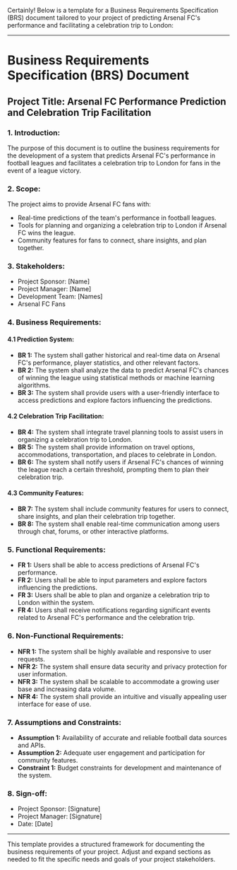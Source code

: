 Certainly! Below is a template for a Business Requirements Specification (BRS) document tailored to your project of predicting Arsenal FC's performance and facilitating a celebration trip to London:

---

# Business Requirements Specification (BRS) Document
## Project Title: Arsenal FC Performance Prediction and Celebration Trip Facilitation

### 1. Introduction:
   The purpose of this document is to outline the business requirements for the development of a system that predicts Arsenal FC's performance in football leagues and facilitates a celebration trip to London for fans in the event of a league victory.

### 2. Scope:
   The project aims to provide Arsenal FC fans with:
   - Real-time predictions of the team's performance in football leagues.
   - Tools for planning and organizing a celebration trip to London if Arsenal FC wins the league.
   - Community features for fans to connect, share insights, and plan together.

### 3. Stakeholders:
   - Project Sponsor: [Name]
   - Project Manager: [Name]
   - Development Team: [Names]
   - Arsenal FC Fans

### 4. Business Requirements:
   #### 4.1 Prediction System:
   - **BR 1:** The system shall gather historical and real-time data on Arsenal FC's performance, player statistics, and other relevant factors.
   - **BR 2:** The system shall analyze the data to predict Arsenal FC's chances of winning the league using statistical methods or machine learning algorithms.
   - **BR 3:** The system shall provide users with a user-friendly interface to access predictions and explore factors influencing the predictions.

   #### 4.2 Celebration Trip Facilitation:
   - **BR 4:** The system shall integrate travel planning tools to assist users in organizing a celebration trip to London.
   - **BR 5:** The system shall provide information on travel options, accommodations, transportation, and places to celebrate in London.
   - **BR 6:** The system shall notify users if Arsenal FC's chances of winning the league reach a certain threshold, prompting them to plan their celebration trip.

   #### 4.3 Community Features:
   - **BR 7:** The system shall include community features for users to connect, share insights, and plan their celebration trip together.
   - **BR 8:** The system shall enable real-time communication among users through chat, forums, or other interactive platforms.

### 5. Functional Requirements:
   - **FR 1:** Users shall be able to access predictions of Arsenal FC's performance.
   - **FR 2:** Users shall be able to input parameters and explore factors influencing the predictions.
   - **FR 3:** Users shall be able to plan and organize a celebration trip to London within the system.
   - **FR 4:** Users shall receive notifications regarding significant events related to Arsenal FC's performance and the celebration trip.

### 6. Non-Functional Requirements:
   - **NFR 1:** The system shall be highly available and responsive to user requests.
   - **NFR 2:** The system shall ensure data security and privacy protection for user information.
   - **NFR 3:** The system shall be scalable to accommodate a growing user base and increasing data volume.
   - **NFR 4:** The system shall provide an intuitive and visually appealing user interface for ease of use.

### 7. Assumptions and Constraints:
   - **Assumption 1:** Availability of accurate and reliable football data sources and APIs.
   - **Assumption 2:** Adequate user engagement and participation for community features.
   - **Constraint 1:** Budget constraints for development and maintenance of the system.

### 8. Sign-off:
   - Project Sponsor: [Signature]
   - Project Manager: [Signature]
   - Date: [Date]

---

This template provides a structured framework for documenting the business requirements of your project. Adjust and expand sections as needed to fit the specific needs and goals of your project stakeholders.
